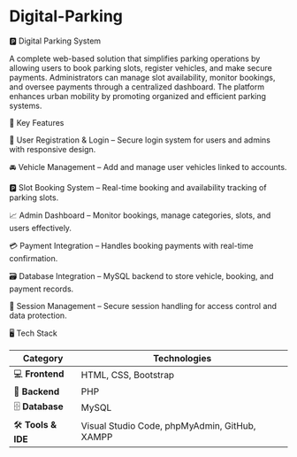 # Digital-Parking
🅿️ Digital Parking System

A complete web-based solution that simplifies parking operations by allowing users to book parking slots, register vehicles, and make secure payments. Administrators can manage slot availability, monitor bookings, and oversee payments through a centralized dashboard. The platform enhances urban mobility by promoting organized and efficient parking systems.

🧠 Key Features

👤 User Registration & Login – Secure login system for users and admins with responsive design.

🚘 Vehicle Management – Add and manage user vehicles linked to accounts.

🅿️ Slot Booking System – Real-time booking and availability tracking of parking slots.

📈 Admin Dashboard – Monitor bookings, manage categories, slots, and users effectively.

💳 Payment Integration – Handles booking payments with real-time confirmation.

🗃️ Database Integration – MySQL backend to store vehicle, booking, and payment records.

🔐 Session Management – Secure session handling for access control and data protection.

🖥️ Tech Stack

| Category            | Technologies                                  |
| ------------------- | --------------------------------------------- |
| 💻 **Frontend**     | HTML, CSS, Bootstrap                          |
| 🧠 **Backend**      | PHP                                           |
| 🗄️ **Database**    | MySQL                                         |
| 🛠️ **Tools & IDE** | Visual Studio Code, phpMyAdmin, GitHub, XAMPP |
